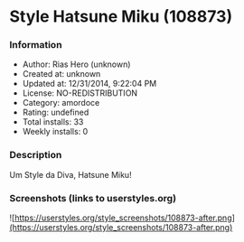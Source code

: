 # Style Hatsune Miku (108873)

### Information
- Author: Rias Hero (unknown)
- Created at: unknown
- Updated at: 12/31/2014, 9:22:04 PM
- License: NO-REDISTRIBUTION
- Category: amordoce
- Rating: undefined
- Total installs: 33
- Weekly installs: 0


### Description
Um Style da Diva, Hatsune Miku!


### Screenshots (links to userstyles.org)
![https://userstyles.org/style_screenshots/108873-after.png](https://userstyles.org/style_screenshots/108873-after.png)


